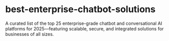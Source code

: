 # best-enterprise-chatbot-solutions
A curated list of the top 25 enterprise-grade chatbot and conversational AI platforms for 2025—featuring scalable, secure, and integrated solutions for businesses of all sizes.
